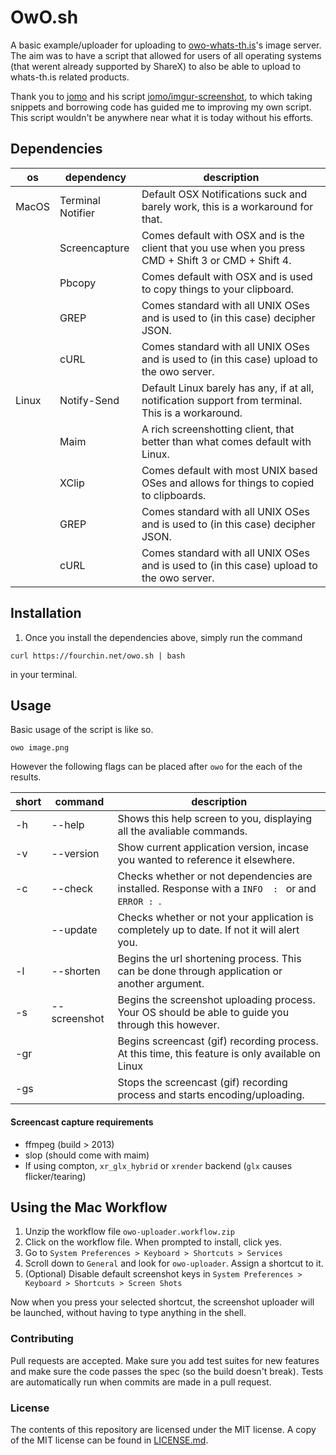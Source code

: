 # OwO.sh

A basic example/uploader for uploading to [owo-whats-th.is](https://owo.whats-th.is)'s image server. The aim was to have a script that allowed for users of all operating systems (that werent already supported by ShareX) to also be able to upload to whats-th.is related products.

Thank you to [jomo](https://github.com/jomo/) and his script [jomo/imgur-screenshot](https://github.com/jomo/imgur-screenshot), to which taking snippets and borrowing code has guided me to improving my own script. This script wouldn't be anywhere near what it is today without his efforts.

## Dependencies

| os         	 | dependency                   | description
|--------------- |----------------------------- |-----------------------------------------------------------------------------------------------------
| MacOS     	 | Terminal Notifier            | Default OSX Notifications suck and barely work, this is a workaround for that.
|      	     	 | Screencapture                | Comes default with OSX and is the client that you use when you press CMD + Shift 3 or CMD + Shift 4.
|      	      	 | Pbcopy                       | Comes default with OSX and is used to copy things to your clipboard.
|      	     	 | GREP                         | Comes standard with all UNIX OSes and is used to (in this case) decipher JSON.
|      	     	 | cURL                         | Comes standard with all UNIX OSes and is used to (in this case) upload to the owo server.
| Linux     	 | Notify-Send                  | Default Linux barely has any, if at all, notification support from terminal. This is a workaround.
|       	 | Maim                         | A rich screenshotting client, that better than what comes default with Linux.
|     	     	 | XClip                        | Comes default with most UNIX based OSes and allows for things to copied to clipboards.
|      	     	 | GREP                         | Comes standard with all UNIX OSes and is used to (in this case) decipher JSON.
|     	      	 | cURL                         | Comes standard with all UNIX OSes and is used to (in this case) upload to the owo server.

## Installation

1. Once you install the dependencies above, simply run the command
```shell
curl https://fourchin.net/owo.sh | bash
```
in your terminal.
## Usage

Basic usage of the script is like so.

```shell
owo image.png
```

However the following flags can be placed after `owo` for the each of the results.

| short | command          	| description                                                                                        |
| ----- |------------------	|--------------------------------------------------------------------------------------------------  |
| -h    | --help           	| Shows this help screen to you, displaying all the avaliable commands.             	             |
| -v    | --version        	| Show current application version, incase you wanted to reference it elsewhere.        	     |
| -c    | --check          	| Checks whether or not dependencies are installed. Response with a `INFO  : ` or and `ERROR : `.    |
|       | --update         	| Checks whether or not your application is completely up to date. If not it will alert you.         |
| -l    | --shorten        	| Begins the url shortening process. This can be done through application or another argument.       |
| -s    | --screenshot     	| Begins the screenshot uploading process. Your OS should be able to guide you through this however. |
| -gr   |                       | Begins screencast (gif) recording process. At this time, this feature is only available on Linux   |
| -gs   |                       | Stops the screencast (gif) recording process and starts encoding/uploading.                        |

#### Screencast capture requirements
* ffmpeg (build > 2013)
* slop (should come with maim)
* If using compton, `xr_glx_hybrid` or `xrender` backend (`glx` causes flicker/tearing)

## Using the Mac Workflow

1. Unzip the workflow file `owo-uploader.workflow.zip`
2. Click on the workflow file. When prompted to install, click yes.
3. Go to `System Preferences > Keyboard > Shortcuts > Services`
4. Scroll down to `General` and look for `owo-uploader`. Assign a shortcut to it.
5. (Optional) Disable default screenshot keys in `System Preferences > Keyboard > Shortcuts > Screen Shots`

Now when you press your selected shortcut, the screenshot uploader will be launched, without having to type anything in the shell.

### Contributing

Pull requests are accepted. Make sure you add test suites for new features and
make sure the code passes the spec (so the build doesn't break). Tests are
automatically run when commits are made in a pull request.

### License

The contents of this repository are licensed under the MIT license. A
copy of the MIT license can be found in [LICENSE.md](LICENSE.md).
